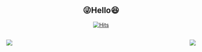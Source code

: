 <div align="center">

## :stuck_out_tongue_winking_eye:**Hello**:laughing:

 
[![Hits](https://hits.seeyoufarm.com/api/count/incr/badge.svg?url=https%3A%2F%2Fgithub.com%2Fkihyuny&count_bg=%235FB2EA&title_bg=%239B9B9B&icon=angellist.svg&icon_color=%23E7E7E7&title=hits&edge_flat=false)](https://hits.seeyoufarm.com)

<br>
 <img align="left" src=https://github-readme-stats.vercel.app/api?username=kihyuny&theme=gruvbox_light&show_icons=true>
 <img align="right" src=http://mazassumnida.wtf/api/generate_badge?boj=jsh99875>

 
</div>
  
 
  
  

